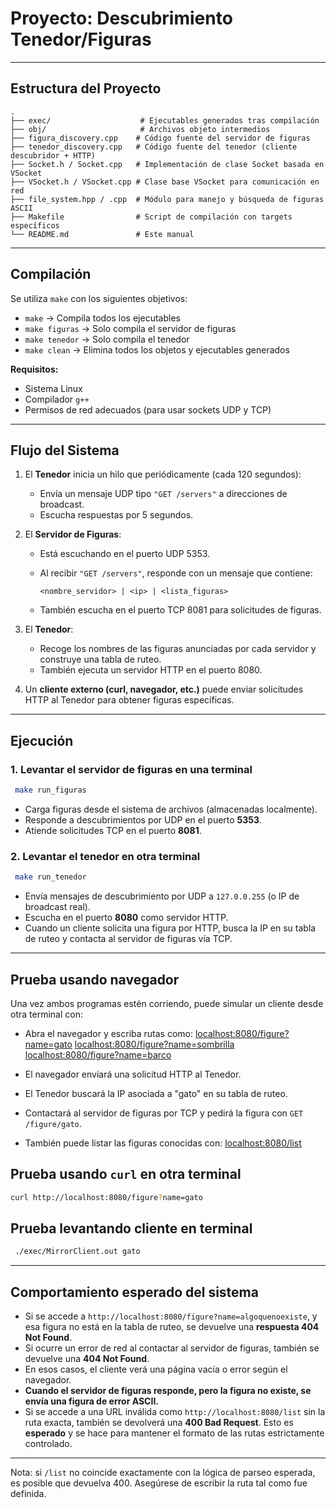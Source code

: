 # Proyecto: Descubrimiento Tenedor/Figuras

---

## Estructura del Proyecto

```
.
├── exec/                    # Ejecutables generados tras compilación
├── obj/                     # Archivos objeto intermedios
├── figura_discovery.cpp    # Código fuente del servidor de figuras
├── tenedor_discovery.cpp   # Código fuente del tenedor (cliente descubridor + HTTP)
├── Socket.h / Socket.cpp   # Implementación de clase Socket basada en VSocket
├── VSocket.h / VSocket.cpp # Clase base VSocket para comunicación en red
├── file_system.hpp / .cpp  # Módulo para manejo y búsqueda de figuras ASCII
├── Makefile                # Script de compilación con targets específicos
└── README.md               # Este manual
```

---

## Compilación

Se utiliza `make` con los siguientes objetivos:

- `make` → Compila todos los ejecutables
- `make figuras` → Solo compila el servidor de figuras
- `make tenedor` → Solo compila el tenedor
- `make clean` → Elimina todos los objetos y ejecutables generados

**Requisitos:**

- Sistema Linux
- Compilador `g++`
- Permisos de red adecuados (para usar sockets UDP y TCP)

---

## Flujo del Sistema

1. El **Tenedor** inicia un hilo que periódicamente (cada 120 segundos):
   - Envía un mensaje UDP tipo `"GET /servers"` a direcciones de broadcast.
   - Escucha respuestas por 5 segundos.

2. El **Servidor de Figuras**:
   - Está escuchando en el puerto UDP 5353.
   - Al recibir `"GET /servers"`, responde con un mensaje que contiene:

     ```
     <nombre_servidor> | <ip> | <lista_figuras>
     ```

   - También escucha en el puerto TCP 8081 para solicitudes de figuras.

3. El **Tenedor**:
   - Recoge los nombres de las figuras anunciadas por cada servidor y construye una tabla de ruteo.
   - También ejecuta un servidor HTTP en el puerto 8080.

4. Un **cliente externo (curl, navegador, etc.)** puede enviar solicitudes HTTP al Tenedor para obtener figuras específicas.

---

## Ejecución

### 1. Levantar el servidor de figuras en una terminal

```bash
 make run_figuras
```

- Carga figuras desde el sistema de archivos (almacenadas localmente).
- Responde a descubrimientos por UDP en el puerto **5353**.
- Atiende solicitudes TCP en el puerto **8081**.

### 2. Levantar el tenedor en otra terminal

```bash
 make run_tenedor
```

- Envía mensajes de descubrimiento por UDP a `127.0.0.255` (o IP de broadcast real).
- Escucha en el puerto **8080** como servidor HTTP.
- Cuando un cliente solicita una figura por HTTP, busca la IP en su tabla de ruteo y contacta al servidor de figuras vía TCP.

---

## Prueba usando navegador

Una vez ambos programas estén corriendo, puede simular un cliente desde otra terminal con:

- Abra el navegador y escriba rutas como:
<localhost:8080/figure?name=gato>
<localhost:8080/figure?name=sombrilla>
<localhost:8080/figure?name=barco>
- El navegador enviará una solicitud HTTP al Tenedor.
- El Tenedor buscará la IP asociada a "gato" en su tabla de ruteo.
- Contactará al servidor de figuras por TCP y pedirá la figura con `GET /figure/gato`.

- También puede listar las figuras conocidas con:
<localhost:8080/list>

## Prueba usando `curl` en otra terminal

```bash
curl http://localhost:8080/figure?name=gato
```

## Prueba levantando cliente en terminal

```bash
 ./exec/MirrorClient.out gato
```

---

## Comportamiento esperado del sistema

- Si se accede a `http://localhost:8080/figure?name=algoquenoexiste`, y esa figura no está en la tabla de ruteo, se devuelve una **respuesta 404 Not Found**.
- Si ocurre un error de red al contactar al servidor de figuras, también se devuelve una **404 Not Found**.
- En esos casos, el cliente verá una página vacía o error según el navegador.
- **Cuando el servidor de figuras responde, pero la figura no existe, se envía una figura de error ASCII.**
- Si se accede a una URL inválida como `http://localhost:8080/list` sin la ruta exacta, también se devolverá una **400 Bad Request**. Esto es **esperado** y se hace para mantener el formato de las rutas estrictamente controlado.

---

Nota: si `/list` no coincide exactamente con la lógica de parseo esperada, es posible que devuelva 400. Asegúrese de escribir la ruta tal como fue definida.

